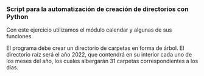 ### Script para la automatización de creación de directorios con Python

Con este ejercicio utilizamos el módulo calendar y algunas de sus funciones.

El programa debe crear un directorio de carpetas en forma de árbol. El directorio raíz será el año 2022, que contendrá en su interior cada uno de los meses del año, los cuales albergarán 31 carpetas correspondientes a los días.